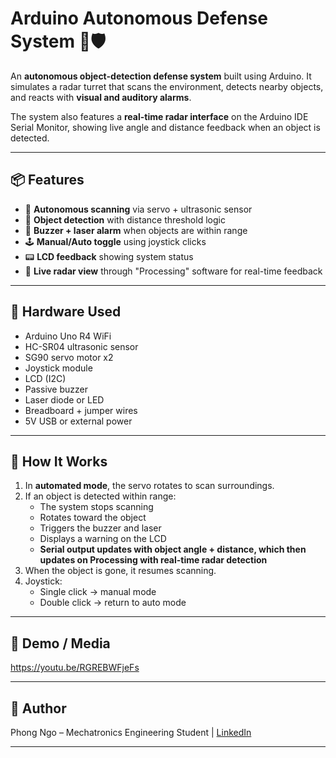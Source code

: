 # Arduino Autonomous Defense System 🔧🛡️

An **autonomous object-detection defense system** built using Arduino. It simulates a radar turret that scans the environment, detects nearby objects, and reacts with **visual and auditory alarms**.

The system also features a **real-time radar interface** on the Arduino IDE Serial Monitor, showing live angle and distance feedback when an object is detected.

---

## 📦 Features

- 🧠 **Autonomous scanning** via servo + ultrasonic sensor
- 🎯 **Object detection** with distance threshold logic
- 🚨 **Buzzer + laser alarm** when objects are within range
- 🕹️ **Manual/Auto toggle** using joystick clicks
- 📟 **LCD feedback** showing system status
- 📡 **Live radar view** through "Processing" software for real-time feedback 

---

## 🧰 Hardware Used

- Arduino Uno R4 WiFi
- HC-SR04 ultrasonic sensor
- SG90 servo motor x2
- Joystick module
- LCD (I2C)
- Passive buzzer
- Laser diode or LED
- Breadboard + jumper wires
- 5V USB or external power

---

## 🚀 How It Works

1. In **automated mode**, the servo rotates to scan surroundings.
2. If an object is detected within range:
   - The system stops scanning
   - Rotates toward the object
   - Triggers the buzzer and laser
   - Displays a warning on the LCD
   - **Serial output updates with object angle + distance, which then updates on Processing with real-time radar detection** 
3. When the object is gone, it resumes scanning.
4. Joystick:
   - Single click → manual mode
   - Double click → return to auto mode

---

## 📸 Demo / Media
https://youtu.be/RGREBWFjeFs

---

## 👤 Author

Phong Ngo – Mechatronics Engineering Student | [LinkedIn](https://linkedin.com/in/phong-duong-ngo-36a6502b3)


---
